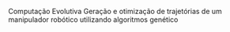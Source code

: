 Computação Evolutiva
Geração e otimização de trajetórias de um manipulador robótico utilizando algoritmos genético
